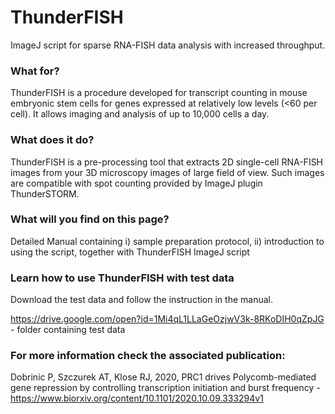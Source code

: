 # ThunderFISH
ImageJ script for sparse RNA-FISH data analysis with increased throughput. 

### What for?
ThunderFISH is a procedure developed for transcript counting in mouse embryonic stem cells for genes expressed at relatively low levels (<60 per cell). It allows imaging and analysis of up to 10,000 cells a day.

### What does it do?
ThunderFISH is a pre-processing tool that extracts 2D single-cell RNA-FISH images from your 3D microscopy images of large field of view. Such images are compatible with spot counting provided by ImageJ plugin ThunderSTORM.

### What will you find on this page?
Detailed Manual containing i) sample preparation protocol, ii) introduction to using the script, together with ThunderFISH ImageJ script

### Learn how to use ThunderFISH with test data
Download the test data and follow the instruction in the manual.

https://drive.google.com/open?id=1Mi4qL1LLaGeOzjwV3k-8RKoDIH0qZpJG - folder containing test data 

### For more information check the associated publication:
Dobrinic P, Szczurek AT, Klose RJ, 2020, PRC1 drives Polycomb-mediated gene repression by controlling transcription initiation and burst frequency - https://www.biorxiv.org/content/10.1101/2020.10.09.333294v1

